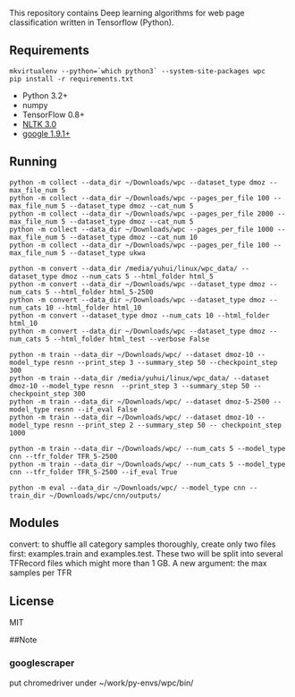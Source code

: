 This repository contains Deep learning algorithms for web page classification written in Tensorflow (Python).

## Requirements
```
mkvirtualenv --python=`which python3` --system-site-packages wpc
pip install -r requirements.txt
```
- Python 3.2+
- numpy
- TensorFlow 0.8+
- [NLTK 3.0](http://www.nltk.org/install.html)
- [google 1.9.1+](https://pypi.python.org/pypi/google)

## Running
```
python -m collect --data_dir ~/Downloads/wpc --dataset_type dmoz --max_file_num 5
python -m collect --data_dir ~/Downloads/wpc --pages_per_file 100 --max_file_num 5 --dataset_type dmoz --cat_num 5
python -m collect --data_dir ~/Downloads/wpc --pages_per_file 2000 --max_file_num 5 --dataset_type dmoz --cat_num 5
python -m collect --data_dir ~/Downloads/wpc --pages_per_file 1000 --max_file_num 5 --dataset_type dmoz --cat_num 10
python -m collect --data_dir ~/Downloads/wpc --pages_per_file 100 --max_file_num 5 --dataset_type ukwa

python -m convert --data_dir /media/yuhui/linux/wpc_data/ --dataset_type dmoz --num_cats 5 --html_folder html_5
python -m convert --data_dir ~/Downloads/wpc --dataset_type dmoz --num_cats 5 --html_folder html_5-2500
python -m convert --data_dir ~/Downloads/wpc --dataset_type dmoz --num_cats 10 --html_folder html_10
python -m convert --dataset_type dmoz --num_cats 10 --html_folder html_10
python -m convert --data_dir ~/Downloads/wpc --dataset_type dmoz --num_cats 5 --html_folder html_test --verbose False

python -m train --data_dir ~/Downloads/wpc/ --dataset dmoz-10 --model_type resnn --print_step 3 --summary_step 50 --checkpoint_step 300
python -m train --data_dir /media/yuhui/linux/wpc_data/ --dataset dmoz-10 --model_type resnn  --print_step 3 --summary_step 50 --checkpoint_step 300
python -m train --data_dir ~/Downloads/wpc/ --dataset dmoz-5-2500 --model_type resnn --if_eval False 
python -m train --data_dir ~/Downloads/wpc/ --dataset dmoz-10 --model_type resnn --print_step 2 --summary_step 50 -- checkpoint_step 1000

python -m train --data_dir ~/Downloads/wpc/ --num_cats 5 --model_type cnn --tfr_folder TFR_5-2500
python -m train --data_dir ~/Downloads/wpc/ --num_cats 5 --model_type cnn --tfr_folder TFR_5-2500 --if_eval True

python -m eval --data_dir ~/Downloads/wpc/ --model_type cnn --train_dir ~/Downloads/wpc/cnn/outputs/
```


## Modules

convert: to shuffle all category samples thoroughly, create only two files first: examples.train and examples.test. These two will be split into several TFRecord files which might more than 1 GB. A new argument: the max samples per TFR

## License
MIT

##Note
### googlescraper
put chromedriver under ~/work/py-envs/wpc/bin/
